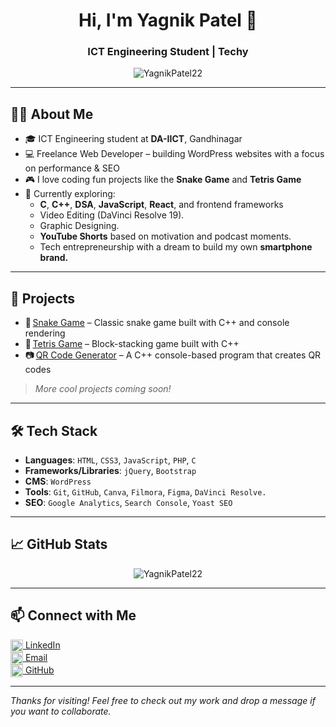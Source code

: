 <h1 align="center">Hi, I'm Yagnik Patel 👋</h1>
<h3 align="center">ICT Engineering Student | Techy</h3>

<p align="center">
  <img src="https://komarev.com/ghpvc/?username=YagnikPatel22&label=Profile%20views&color=0e75b6&style=flat" alt="YagnikPatel22" />
</p>

---

## 🙋‍♂️ About Me

- 🎓 ICT Engineering student at **DA-IICT**, Gandhinagar  
- 💻 Freelance Web Developer – building WordPress websites with a focus on performance & SEO  
- 🎮 I love coding fun projects like the **Snake Game** and **Tetris Game**  
- 🎯 Currently exploring:
  - **C**, **C++**, **DSA**, **JavaScript**, **React**, and frontend frameworks
  - Video Editing (DaVinci Resolve 19).
  - Graphic Designing.
  - **YouTube Shorts** based on motivation and podcast moments.  
  - Tech entrepreneurship with a dream to build my own **smartphone brand.**

---

## 🧠 Projects

- 🐍 [Snake Game](https://github.com/YagnikPatel22/SnakeGame) – Classic snake game built with C++ and console rendering
- 🧱 [Tetris Game](https://github.com/YagnikPatel22/TetrisGame) – Block-stacking game built with C++
- 📷 [QR Code Generator](https://github.com/YagnikPatel22/QRCodeGenerator) – A C++ console-based program that creates QR codes

> *More cool projects coming soon!*

---

## 🛠️ Tech Stack

- **Languages**: `HTML`, `CSS3`, `JavaScript`, `PHP`, `C`  
- **Frameworks/Libraries**: `jQuery`, `Bootstrap`  
- **CMS**: `WordPress`  
- **Tools**: `Git`, `GitHub`, `Canva`, `Filmora`, `Figma`, `DaVinci Resolve.` 
- **SEO**: `Google Analytics`, `Search Console`, `Yoast SEO`

---

## 📈 GitHub Stats

<p align="center">
  <img src="https://github-readme-stats.vercel.app/api?username=YagnikPatel22&show_icons=true&theme=radical" alt="YagnikPatel22" />
</p>

---

## 📫 Connect with Me

<p align="left">
  <a href="https://www.linkedin.com/in/yagnik-n-patel" target="blank"><img align="center" src="https://cdn.jsdelivr.net/npm/simple-icons@3.0.1/icons/linkedin.svg" alt="linkedin" height="20" width="20" /> LinkedIn</a><br>
  <a href="mailto:yagnikptl22@gmail.com"><img align="center" src="https://cdn.jsdelivr.net/npm/simple-icons@3.0.1/icons/gmail.svg" alt="gmail" height="20" width="20" /> Email</a><br>
  <a href="https://github.com/YagnikPatel22" target="blank"><img align="center" src="https://cdn.jsdelivr.net/npm/simple-icons@3.0.1/icons/github.svg" alt="github" height="20" width="20" /> GitHub</a>
</p>

---

*Thanks for visiting! Feel free to check out my work and drop a message if you want to collaborate.*

